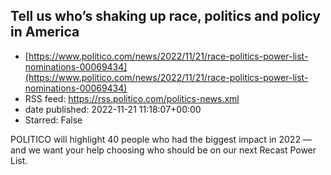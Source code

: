 ## Tell us who’s shaking up race, politics and policy in America
 - [https://www.politico.com/news/2022/11/21/race-politics-power-list-nominations-00069434](https://www.politico.com/news/2022/11/21/race-politics-power-list-nominations-00069434)
 - RSS feed: https://rss.politico.com/politics-news.xml
 - date published: 2022-11-21 11:18:07+00:00
 - Starred: False

POLITICO will highlight 40 people who had the biggest impact in 2022 — and we want your help choosing who should be on our next Recast Power List.

